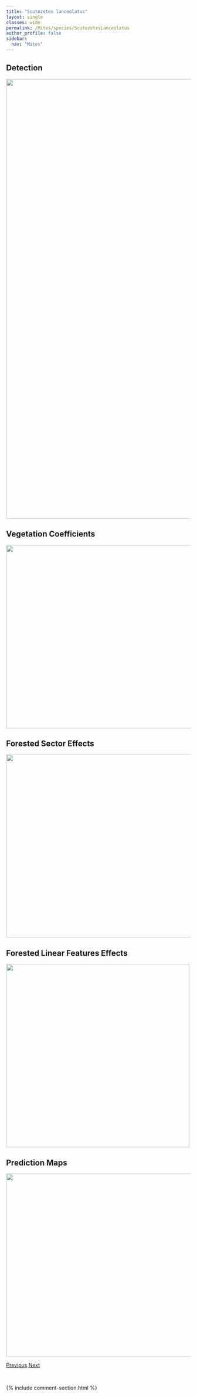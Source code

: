 ```yaml
---
title: "Scutozetes lanceolatus"
layout: single
classes: wide
permalink: /Mites/species/ScutozetesLanceolatus
author_profile: false
sidebar:
  nav: "Mites"
---
```


<h2>Detection</h2>

<a href="https://drive.google.com/uc?export=view&id=1ODZkGRm4MsGSx3a2DdZd1Y8tkRFJnRRA">
<img src="https://drive.google.com/uc?export=view&id=1ODZkGRm4MsGSx3a2DdZd1Y8tkRFJnRRA" height = "1200" width = "800">
</a>


<h2>Vegetation Coefficients</h2>

<a href="https://drive.google.com/uc?export=view&id=1QjgVMOfEITKD-hItcoTwsbmKntTxDCOj">
<img src="https://drive.google.com/uc?export=view&id=1QjgVMOfEITKD-hItcoTwsbmKntTxDCOj" height = "500" width = "1000">
</a>


<h2>Forested Sector Effects</h2>

<a href="https://drive.google.com/uc?export=view&id=1pwZVfCAMlp08SBsYpSRRPvqjN84sWlha">
<img src="https://drive.google.com/uc?export=view&id=1pwZVfCAMlp08SBsYpSRRPvqjN84sWlha" height = "500" width = "1000">
</a>


<h2>Forested Linear Features Effects</h2>

<a href="https://drive.google.com/uc?export=view&id=1cWzK7AkcpvNKVO9KXLEj_1kYxbaWnrb2">
<img src="https://drive.google.com/uc?export=view&id=1cWzK7AkcpvNKVO9KXLEj_1kYxbaWnrb2" height = "500" width = "500">
</a>


<h2>Prediction Maps</h2>

<a href="https://drive.google.com/uc?export=view&id=1cpS41KLBReGuld2-krnL0NiCRxYkmnkd">
<img src="https://drive.google.com/uc?export=view&id=1cpS41KLBReGuld2-krnL0NiCRxYkmnkd" height = "500" width = "1000">
</a>


<a href="/DevelopmentWebsite/Mites/species/ScheloribatesSp4LML" class="pagination--pager" title="Scheloribates sp. 4 LML">Previous</a> <a href="/DevelopmentWebsite/Mites/species/SphaerozetesArcticus" class="pagination--pager" title="Sphaerozetes arcticus">Next</a>

<p>&nbsp;</p>

{% include comment-section.html %}
